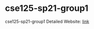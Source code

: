 # cse125-sp21-group1
cse125-sp21-group1
Detailed Website: [link](https://cse125.ucsd.edu/2021/cse125g1/)
